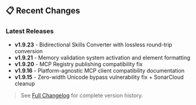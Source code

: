 ## 📋 Recent Changes

### Latest Releases

- **v1.9.23** - Bidirectional Skills Converter with lossless round-trip conversion
- **v1.9.21** - Memory validation system activation and element formatting
- **v1.9.20** - MCP Registry publishing compatibility fix
- **v1.9.16** - Platform-agnostic MCP client compatibility documentation
- **v1.9.15** - Zero-width Unicode bypass vulnerability fix + SonarCloud cleanup

> See [Full Changelog](CHANGELOG.md) for complete version history.